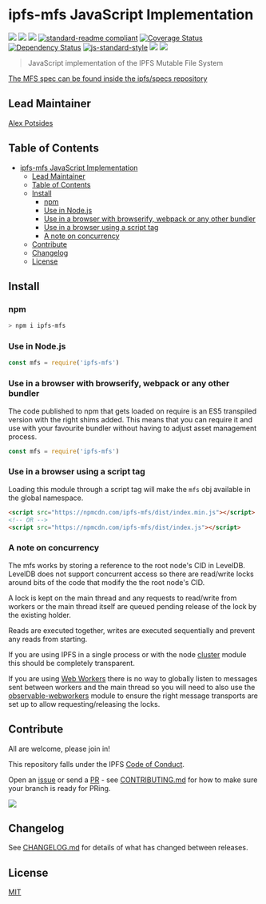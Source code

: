 # ipfs-mfs JavaScript Implementation

[![](https://img.shields.io/badge/made%20by-Protocol%20Labs-blue.svg?style=flat-square)](http://ipn.io)
[![](https://img.shields.io/badge/project-IPFS-blue.svg?style=flat-square)](http://ipfs.io/)
[![](https://img.shields.io/badge/freenode-%23ipfs-blue.svg?style=flat-square)](http://webchat.freenode.net/?channels=%23ipfs)
[![standard-readme compliant](https://img.shields.io/badge/standard--readme-OK-green.svg?style=flat-square)](https://github.com/RichardLitt/standard-readme)
[![Coverage Status](https://coveralls.io/repos/github/ipfs/js-ipfs-mfs/badge.svg?branch=master)](https://coveralls.io/github/ipfs/js-ipfs-mfs?branch=master)
[![Dependency Status](https://david-dm.org/ipfs/js-ipfs-mfs.svg?style=flat-square)](https://david-dm.org/ipfs/js-ipfs-mfs)
[![js-standard-style](https://img.shields.io/badge/code%20style-standard-brightgreen.svg?style=flat-square)](https://github.com/feross/standard)
![](https://img.shields.io/badge/npm-%3E%3D3.0.0-orange.svg?style=flat-square)
![](https://img.shields.io/badge/Node.js-%3E%3D4.0.0-orange.svg?style=flat-square)

> JavaScript implementation of the IPFS Mutable File System

[The MFS spec can be found inside the ipfs/specs repository](https://github.com/ipfs/interface-ipfs-core/blob/master/SPEC/FILES.md#mutable-file-system)

## Lead Maintainer

[Alex Potsides](https://github.com/achingbrain)

## Table of Contents

- [ipfs-mfs JavaScript Implementation](#ipfs-mfs-javascript-implementation)
  - [Lead Maintainer](#lead-maintainer)
  - [Table of Contents](#table-of-contents)
  - [Install](#install)
    - [npm](#npm)
    - [Use in Node.js](#use-in-nodejs)
    - [Use in a browser with browserify, webpack or any other bundler](#use-in-a-browser-with-browserify-webpack-or-any-other-bundler)
    - [Use in a browser using a script tag](#use-in-a-browser-using-a-script-tag)
    - [A note on concurrency](#a-note-on-concurrency)
  - [Contribute](#contribute)
  - [Changelog](#changelog)
  - [License](#license)

## Install

### npm

```sh
> npm i ipfs-mfs
```

### Use in Node.js

```JavaScript
const mfs = require('ipfs-mfs')
```

### Use in a browser with browserify, webpack or any other bundler

The code published to npm that gets loaded on require is an ES5 transpiled version with the right shims added. This means that you can require it and use with your favourite bundler without having to adjust asset management process.

```JavaScript
const mfs = require('ipfs-mfs')
```

### Use in a browser using a script tag

Loading this module through a script tag will make the `mfs` obj available in the global namespace.

```html
<script src="https://npmcdn.com/ipfs-mfs/dist/index.min.js"></script>
<!-- OR -->
<script src="https://npmcdn.com/ipfs-mfs/dist/index.js"></script>
```

### A note on concurrency

The mfs works by storing a reference to the root node's CID in LevelDB. LevelDB does not support concurrent access so there are read/write locks around bits of the code that modify the the root node's CID.

A lock is kept on the main thread and any requests to read/write from workers or the main thread itself are queued pending release of the lock by the existing holder.

Reads are executed together, writes are executed sequentially and prevent any reads from starting.

If you are using IPFS in a single process or with the node [cluster](https://nodejs.org/api/cluster.html) module this should be completely transparent.

If you are using [Web Workers](https://developer.mozilla.org/en-US/docs/Web/API/Web_Workers_API) there is no way to globally listen to messages sent between workers and the main thread so you will need to also use the [observable-webworkers](https://www.npmjs.com/package/observable-webworkers) module to ensure the right message transports are set up to allow requesting/releasing the locks.

## Contribute

All are welcome, please join in!

This repository falls under the IPFS [Code of Conduct](https://github.com/ipfs/community/blob/master/code-of-conduct.md).

Open an [issue](https://github.com/ipfs/js-ipfs-mfs/issues) or send a [PR](https://github.com/ipfs/js-ipfs-mfs/pulls) - see [CONTRIBUTING.md](./CONTRIBUTING.md) for how to make sure your branch is ready for PRing.

[![](https://cdn.rawgit.com/jbenet/contribute-ipfs-gif/master/img/contribute.gif)](https://github.com/ipfs/community/blob/master/contributing.md)

## Changelog

See [CHANGELOG.md](./CHANGELOG.md) for details of what has changed between releases.

## License

[MIT](LICENSE)

